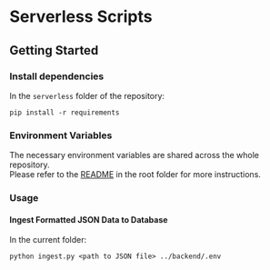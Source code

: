 # Serverless Scripts

## Getting Started

### Install dependencies

In the `serverless` folder of the repository:

```
pip install -r requirements
```

### Environment Variables

The necessary environment variables are shared across the whole repository.\
Please refer to the [README](../README.md) in the root folder for
more instructions.

### Usage

#### Ingest Formatted JSON Data to Database

In the current folder:

```
python ingest.py <path to JSON file> ../backend/.env
```
